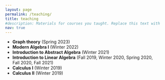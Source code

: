 ```yaml
---
layout: page
permalink: /teaching/
title: teaching
#description: Materials for courses you taught. Replace this text with your description.
nav: true
---
```


* **Graph theory** (Spring 2023)
* **Modern Algebra I** (Winter 2022)
* **Introduction to Abstract Algebra** (Winter 2021)
* **Introduction to Linear Algebra** (Fall 2019, Winter 2020, Spring 2020, Fall 2020, Fall 2021)
* **Calculus I** (Winter 2019)
* **Calculus II** (Winter 2019)
